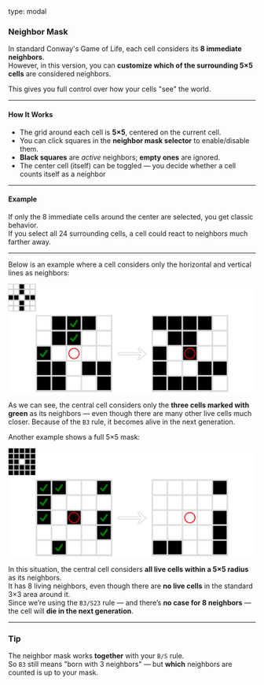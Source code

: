 type: modal
### Neighbor Mask

In standard Conway's Game of Life, each cell considers its **8 immediate neighbors**.  
However, in this version, you can **customize which of the surrounding 5×5 cells** are considered neighbors.

This gives you full control over how your cells "see" the world.

---

#### How It Works

- The grid around each cell is **5×5**, centered on the current cell.
- You can click squares in the **neighbor mask selector** to enable/disable them.
- **Black squares** are *active* neighbors; **empty ones** are ignored.
- The center cell (itself) can be toggled — you decide whether a cell counts itself as a neighbor

---

#### Example

If only the 8 immediate cells around the center are selected, you get classic behavior.  
If you select all 24 surrounding cells, a cell could react to neighbors much farther away.

---

Below is an example where a cell considers only the horizontal and vertical lines as neighbors:

![Mask Example](help/img/mask_00.png)

As we can see, the central cell considers only the **three cells marked with green** as its neighbors — even though there are many other live cells much closer.
Because of the `B3` rule, it becomes alive in the next generation.

Another example shows a full 5×5 mask:

![Mask Full](help/img/mask_01.png)

In this situation, the central cell considers **all live cells within a 5×5 radius** as its neighbors.  
It has 8 living neighbors, even though there are **no live cells** in the standard 3×3 area around it.  
Since we’re using the `B3/S23` rule — and there’s **no case for 8 neighbors** — the cell will **die in the next generation**.

---

### Tip

The neighbor mask works **together** with your `B/S` rule.  
So `B3` still means "born with 3 neighbors" — but **which** neighbors are counted is up to your mask.
